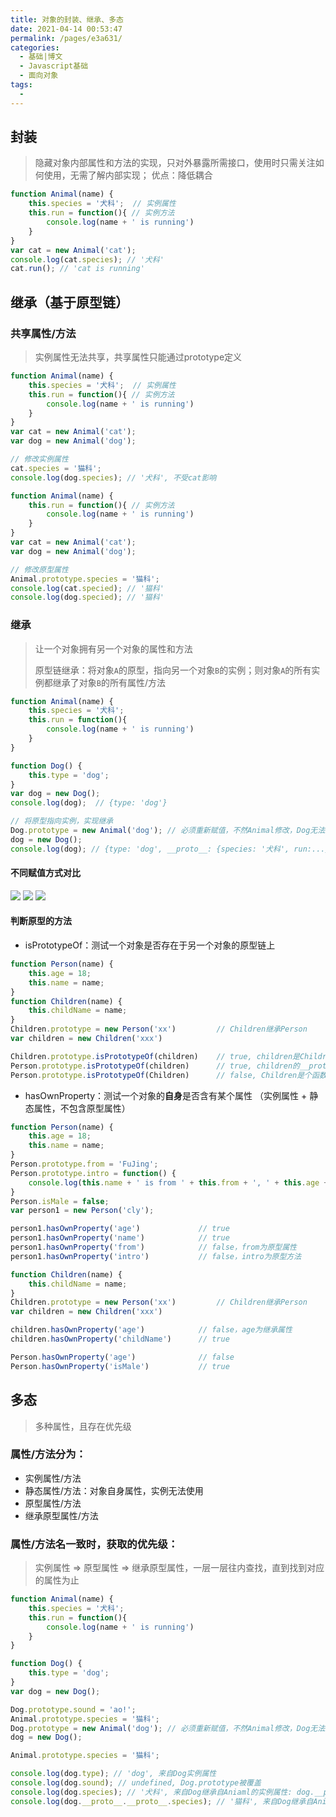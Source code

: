 ```yaml
---
title: 对象的封装、继承、多态
date: 2021-04-14 00:53:47
permalink: /pages/e3a631/
categories:
  - 基础|博文
  - Javascript基础
  - 面向对象
tags:
  - 
---
```



## 封装
> 隐藏对象内部属性和方法的实现，只对外暴露所需接口，使用时只需关注如何使用，无需了解内部实现；
> 优点：降低耦合

```js
function Animal(name) {
    this.species = '犬科';  // 实例属性
    this.run = function(){ // 实例方法
        console.log(name + ' is running')
    }
}
var cat = new Animal('cat');
console.log(cat.species); // '犬科'
cat.run(); // 'cat is running'
```

## 继承（基于原型链）

### 共享属性/方法
> 实例属性无法共享，共享属性只能通过prototype定义

```js
function Animal(name) {
    this.species = '犬科';  // 实例属性
    this.run = function(){ // 实例方法
        console.log(name + ' is running')
    }
}
var cat = new Animal('cat');
var dog = new Animal('dog');

// 修改实例属性
cat.species = '猫科';
console.log(dog.species); // '犬科', 不受cat影响
```

```js
function Animal(name) {
    this.run = function(){ // 实例方法
        console.log(name + ' is running')
    }
}
var cat = new Animal('cat');
var dog = new Animal('dog');

// 修改原型属性
Animal.prototype.species = '猫科';
console.log(cat.specied); // '猫科'
console.log(dog.specied); // '猫科'
```

### 继承
> 让一个对象拥有另一个对象的属性和方法
>
> 原型链继承：将对象`A`的原型，指向另一个对象`B`的实例；则对象`A`的所有实例都继承了对象`B`的所有属性/方法


```js
function Animal(name) {
    this.species = '犬科';
    this.run = function(){
        console.log(name + ' is running')
    }
}

function Dog() {
    this.type = 'dog';
}
var dog = new Dog();
console.log(dog);  // {type: 'dog'}

// 将原型指向实例，实现继承
Dog.prototype = new Animal('dog'); // 必须重新赋值，不然Animal修改，Dog无法继承。dog需要重新赋值
dog = new Dog();
console.log(dog); // {type: 'dog', __proto__: {species: '犬科', run:...}}
```

#### 不同赋值方式对比
![](../../../.vuepress/public/assets/web/QQ20210416-003133@2x.png)
![](../../../.vuepress/public/assets/web/QQ20210416-003223@2x.png)
![](../../../.vuepress/public/assets/web/QQ20210416-003342@2x.png)


#### 判断原型的方法
+ isPrototypeOf：测试一个对象是否存在于另一个对象的原型链上
```js
function Person(name) {
	this.age = 18;
	this.name = name;
}
function Children(name) {
	this.childName = name;
}
Children.prototype = new Person('xx')         // Children继承Person
var children = new Children('xxx')

Children.prototype.isPrototypeOf(children)    // true, children是Children的实例
Person.prototype.isPrototypeOf(children)      // true, children的__proto__指向Children的原型，也就是Person的实例
Person.prototype.isPrototypeOf(Children)      // false, Children是个函数
```
+ hasOwnProperty：测试一个对象的**自身**是否含有某个属性  （实例属性 + 静态属性，不包含原型属性）
```js
function Person(name) {
	this.age = 18;
	this.name = name;
}
Person.prototype.from = 'FuJing';
Person.prototype.intro = function() {
	console.log(this.name + ' is from ' + this.from + ', ' + this.age + ' years old')
}
Person.isMale = false;
var person1 = new Person('cly');

person1.hasOwnProperty('age')             // true
person1.hasOwnProperty('name')            // true
person1.hasOwnProperty('from')            // false，from为原型属性
person1.hasOwnProperty('intro')           // false，intro为原型方法

function Children(name) {
	this.childName = name;
}
Children.prototype = new Person('xx')         // Children继承Person
var children = new Children('xxx')

children.hasOwnProperty('age')            // false，age为继承属性
children.hasOwnProperty('childName')      // true

Person.hasOwnProperty('age')              // false
Person.hasOwnProperty('isMale')           // true
```

## 多态
> 多种属性，且存在优先级

### 属性/方法分为：
+ 实例属性/方法
+ 静态属性/方法：对象自身属性，实例无法使用
+ 原型属性/方法
+ 继承原型属性/方法

### 属性/方法名一致时，获取的优先级：
> 实例属性 => 原型属性 => 继承原型属性，一层一层往内查找，直到找到对应的属性为止

```js
function Animal(name) {
    this.species = '犬科';
    this.run = function(){
        console.log(name + ' is running')
    }
}

function Dog() {
    this.type = 'dog';
}
var dog = new Dog();

Dog.prototype.sound = 'ao!';
Animal.prototype.species = '猫科';
Dog.prototype = new Animal('dog'); // 必须重新赋值，不然Animal修改，Dog无法继承。dog需要重新赋值
dog = new Dog();

Animal.prototype.species = '猫科';

console.log(dog.type); // 'dog', 来自Dog实例属性
console.log(dog.sound); // undefined, Dog.prototype被覆盖
console.log(dog.species); // '犬科', 来自Dog继承自Aniaml的实例属性: dog.__proto__.species
console.log(dog.__proto__.__proto__.species); // '猫科', 来自Dog继承自Aniaml的原型属性
```
